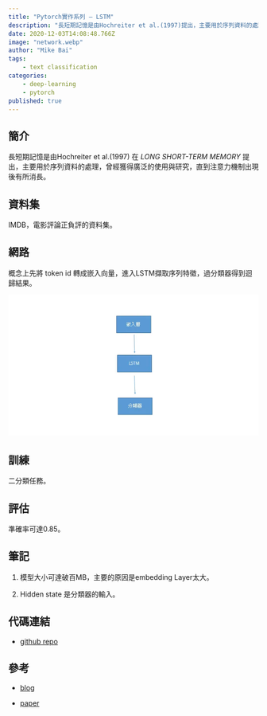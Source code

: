 ```yaml
---
title: "Pytorch實作系列 — LSTM"
description: "長短期記憶是由Hochreiter et al.(1997)提出，主要用於序列資料的處理，曾經獲得廣泛的使用與研究，直到注意力機制出現後有所消長。"
date: 2020-12-03T14:08:48.766Z
image: "network.webp"
author: "Mike Bai"
tags:
    - text classification
categories:
    - deep-learning
    - pytorch
published: true
---
```


## 簡介

長短期記憶是由Hochreiter et al.(1997) 在 *LONG SHORT-TERM MEMORY* 提出，主要用於序列資料的處理，曾經獲得廣泛的使用與研究，直到注意力機制出現後有所消長。

## 資料集

IMDB，電影評論正負評的資料集。

## 網路

概念上先將 token id 轉成嵌入向量，進入LSTM擷取序列特徵，過分類器得到迴歸結果。

![網路](network.webp)

## 訓練

二分類任務。

## 評估

準確率可達0.85。

## 筆記

1. 模型大小可達破百MB，主要的原因是embedding Layer太大。
   
2. Hidden state 是分類器的輸入。

## 代碼連結

* [github repo](https://github.com/gitE0Z9/classical-network-series)

## 參考

* [blog](https://towardsdatascience.com/multiclass-text-classification-using-lstm-in-pytorch-eac56baed8df)

* [paper](http://www.bioinf.jku.at/publications/older/2604.pdf)
